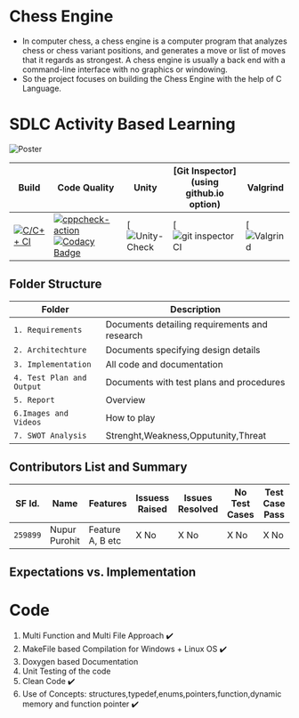 # Chess Engine

* In computer chess, a chess engine is a computer program that analyzes chess or chess variant positions, and generates a move or list of moves that it regards as strongest. A chess engine is usually a back end with a command-line interface with no graphics or windowing.
* So the project focuses on building the Chess Engine with the help of C Language.



# SDLC Activity Based Learning
![Poster]()


Build | Code Quality | Unity | [Git Inspector](using github.io option) | Valgrind
|---------|--------------|-----------|------------------|---------------
[![C/C++ CI](https://github.com/nuPURohit/LTTS_MiniProject_StepIn/actions/workflows/c-cpp.yml/badge.svg)](https://github.com/nuPURohit/LTTS_MiniProject_StepIn/actions/workflows/c-cpp.yml)|[![cppcheck-action](https://github.com/nuPURohit/LTTS_MiniProject_StepIn/actions/workflows/cppcheck.yml/badge.svg)](https://github.com/nuPURohit/LTTS_MiniProject_StepIn/actions/workflows/cppcheck.yml) [![Codacy Badge](https://app.codacy.com/project/badge/Grade/8a3ac388f05342c88c2e8bde4a2931fe)](https://www.codacy.com/gh/nuPURohit/LTTS_MiniProject_StepIn/dashboard?utm_source=github.com&amp;utm_medium=referral&amp;utm_content=nuPURohit/LTTS_MiniProject_StepIn&amp;utm_campaign=Badge_Grade) | [![Unity-Check]() | [![git inspector CI]() |[![Valgrind]()


## Folder Structure
Folder             | Description
-------------------| -----------------------------------------
`1. Requirements`   | Documents detailing requirements and research
`2. Architechture`         | Documents specifying design details
`3. Implementation` | All code and documentation
`4. Test Plan and Output`      | Documents with test plans and procedures
`5. Report` | Overview 
`6.Images and Videos` | How to play
`7. SWOT Analysis` | Strenght,Weakness,Opputunity,Threat

## Contributors List and Summary

SF Id. |  Name   |    Features    | Issuess Raised |Issues Resolved|No Test Cases|Test Case Pass
-------|---------|----------------|----------------|---------------|-------------|--------------
`259899` | Nupur Purohit  | Feature A, B etc    | X No     | X No   |X No   |X No     
   

## Expectations vs. Implementation
# Code
1. Multi Function and Multi File Approach :heavy_check_mark:
2. MakeFile based Compilation for Windows + Linux OS :heavy_check_mark:
3. Doxygen based Documentation 
4. Unit Testing of the code 
5. Clean Code :heavy_check_mark:
6. Use of Concepts: structures,typedef,enums,pointers,function,dynamic memory and function pointer :heavy_check_mark:



